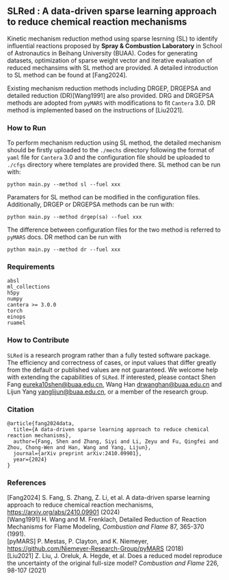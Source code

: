 ## SLRed : A data-driven sparse learning approach to reduce chemical reaction mechanisms

Kinetic mechanism reduction method using sparse lesrning (SL) to identify influential reactions proposed by **Spray & Combustion Laboratory** in School of Astronautics in Beihang University (BUAA). Codes for generating datasets, optimization of sparse weight vector and iterative evaluation of reduced mechansims with SL method are provided. A detailed introduction to SL method can be found at [Fang2024].

Existing mechanism reduction methods including DRGEP, DRGEPSA and detailed reduction (DR)[Wang1991] are also provided. DRG and DRGEPSA methods are adopted from $\texttt{pyMARS}$ with modifications to fit $\texttt{Cantera}$ 3.0. DR method is implemented based on the instructions of [Liu2021].

### How to Run
To perform mechanism reduction using SL method, the detailed mechanism should be firstly uploaded to the ```./mechs``` directory following the format of ```yaml``` file for $\texttt{Cantera}$ 3.0 and the configuration file should be uploaded to ```./cfgs``` directory where templates are provided there. SL method can be run with:
```
python main.py --method sl --fuel xxx
```
Paramaters for SL method can be modified in the configuration files. Additionally, DRGEP or DRGEPSA methods can be run with:
```
python main.py --method drgep(sa) --fuel xxx
```
The difference between configuration files for the two method is referred to $\texttt{pyMARS}$ docs. DR method can be run with
```
python main.py --method dr --fuel xxx
```

### Requirements
```
absl
ml_collections
h5py
numpy
cantera >= 3.0.0
torch
einops
ruamel
```

### How to Contribute
$\texttt{SLRed}$ is a research program rather than a fully tested software package. The efficiency and correctness of cases, or input values that differ greatly from the default or published values are not guaranteed. We welcome help with extending the capabilities of $\texttt{SLRed}$. If interested, please contact Shen Fang eureka10shen@buaa.edu.cn, Wang Han drwanghan@buaa.edu.cn and Lijun Yang yanglijun@buaa.edu.cn, or a member of the research group.

### Citation
```
@article{fang2024data,
  title={A data-driven sparse learning approach to reduce chemical reaction mechanisms},
  author={Fang, Shen and Zhang, Siyi and Li, Zeyu and Fu, Qingfei and Zhou, Chong-Wen and Han, Wang and Yang, Lijun},
  journal={arXiv preprint arXiv:2410.09901},
  year={2024}
}
```

### References
[Fang2024] S. Fang, S. Zhang, Z. Li, et al. A data-driven sparse learning approach to reduce chemical reaction mechanisms, https://arxiv.org/abs/2410.09901 (2024) \
[Wang1991] H. Wang and M. Frenklach, Detailed Reduction of Reaction Mechanisms for Flame
Modeling, *Combustion and Flame* 87, 365-370 (1991). \
[pyMARS] P. Mestas, P. Clayton, and K. Niemeyer, https://github.com/Niemeyer-Research-Group/pyMARS (2018) \
[Liu2021] Z. Liu, J. Oreluk, A. Hegde, et al. Does a reduced model reproduce the uncertainty of the original full-size model? *Combustion and Flame* 226, 98-107 (2021)
